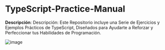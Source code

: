 # TypeScript-Practice-Manual
**Descripción**: Descripción: Este Repositorio incluye una Serie de Ejercicios y Ejemplos Prácticos de TypeScript, Diseñados para Ayudarte a Reforzar y Perfeccionar tus Habilidades de Programación.

![image](https://github.com/joosudev/TypeScript-Practice-Manual/assets/47118243/69f783cb-2ae1-473a-bd4b-d5795dcc2d85)

